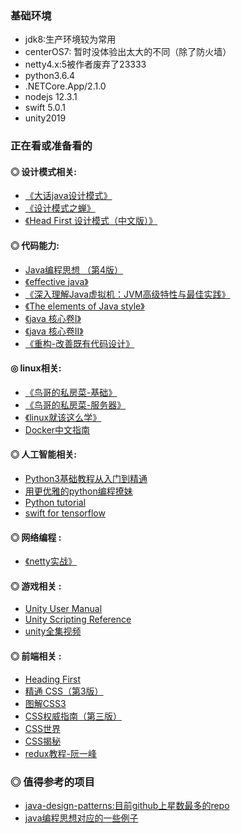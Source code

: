 ### 基础环境
- jdk8:生产环境较为常用
- centerOS7: 暂时没体验出太大的不同（除了防火墙）
- netty4.x:5被作者废弃了23333
- python3.6.4
- .NETCore.App/2.1.0
- nodejs 12.3.1
- swift 5.0.1
- unity2019

### 正在看或准备看的  

#### ◎ 设计模式相关:    
- [《大话java设计模式》](https://book.douban.com/subject/2334288/)
- [《设计模式之蝉》](https://book.douban.com/subject/4260618/)
- [《Head First 设计模式（中文版）》](https://book.douban.com/subject/2243615/)

#### ◎ 代码能力:   
- [Java编程思想 （第4版）](https://book.douban.com/subject/2130190/)
- [《effective java》](https://book.douban.com/subject/3360807/)
- [《深入理解Java虚拟机：JVM高级特性与最佳实践》](https://book.douban.com/subject/24722612/)
- [《The elements of Java style》](https://book.douban.com/subject/1250516/)
- [《java 核心卷I》](https://book.douban.com/subject/3146174/)
- [《java 核心卷II》](https://book.douban.com/subject/3360866/)      
- [《重构-改善既有代码设计》](https://book.douban.com/subject/1229923/)

#### ◎ linux相关:
- [《鸟哥的私房菜-基础》](https://book.douban.com/subject/4889838/)
- [《鸟哥的私房菜-服务器》](https://book.douban.com/subject/2338464/)
- [《linux就该这么学》](https://book.douban.com/subject/27198046/)
- [Docker中文指南](https://www.kancloud.cn/thinkphp/docker-guide)

#### ◎ 人工智能相关:
- [Python3基础教程从入门到精通](https://www.bilibili.com/video/av14886455/)
- [用更优雅的python编程撩妹](https://www.bilibili.com/video/av17225258)
- [Python tutorial](http://www.pythondoc.com/pythontutorial3/introduction.html)
- [swift for tensorflow](https://github.com/tensorflow/swift)

#### ◎ 网络编程 :
- [《netty实战》](https://book.douban.com/subject/27038538/)      


#### ◎ 游戏相关 :
- [Unity User Manual](https://docs.unity3d.com)      
- [Unity Scripting Reference](https://docs.unity3d.com/ScriptReference/index.html)      
- [unity全集视频](https://www.bilibili.com/video/av33682065)      



#### ◎ 前端相关 :
- [Heading First](https://book.douban.com/subject/3040870/)   
- [精通 CSS（第3版）](https://book.douban.com/subject/30450258/)   
- [图解CSS3](https://book.douban.com/subject/25920727/)   
- [CSS权威指南（第三版）](https://book.douban.com/subject/2308234/)   
- [CSS世界](https://book.douban.com/subject/27615777/)   
- [CSS揭秘](https://book.douban.com/subject/26745943/)   
- [redux教程-阮一峰](https://www.kancloud.cn/physihan/redux)   

### ◎ 值得参考的项目
- [java-design-patterns:目前github上星数最多的repo](https://github.com/iluwatar/java-design-patterns)
- [java编程思想对应的一些例子](https://github.com/niushuai/thinking_in_java)
